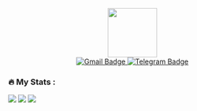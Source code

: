 <div align="center">
  <div id="header">
    <img autoplay="autoplay" src="https://media.giphy.com/media/M9gbBd9nbDrOTu1Mqx/giphy.gif"  width="100"/>
  </div>
  <div align="center" id="badges">
    <a href="mailto:weever1337@gmail.com">
      <img src="https://img.shields.io/badge/weever1337%40gmail.com-red?style=for-the-badge&logo=gmail&logoColor=white" alt="Gmail Badge"/>
    </a>
    <a href="https://t.me/weever">
      <img src="https://img.shields.io/badge/-weever-blue?style=for-the-badge&logo=telegram&logoColor=white" alt="Telegram Badge"/>
    </a>
  </div>  
  <img src="https://komarev.com/ghpvc/?username=weever&style=flat-square&color=blue" alt=""/>
</div>
 
### :fire: My Stats :
![](http://github-profile-summary-cards.vercel.app/api/cards/profile-details?username=prunus1337&theme=dark)
![](http://github-profile-summary-cards.vercel.app/api/cards/stats?username=prunus1337&theme=dark) 
![](http://github-profile-summary-cards.vercel.app/api/cards/repos-per-language?username=prunus1337&theme=dark)
